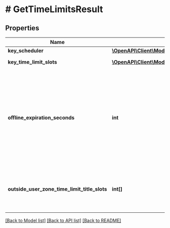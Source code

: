 # # GetTimeLimitsResult

## Properties

Name | Type | Description | Notes
------------ | ------------- | ------------- | -------------
**key_scheduler** | [**\OpenAPI\Client\Model\GetTimeLimitsResultKeyScheduler**](GetTimeLimitsResultKeyScheduler.md) |  | [optional]
**key_time_limit_slots** | [**\OpenAPI\Client\Model\KeyTimeLimitSlot[]**](KeyTimeLimitSlot.md) | Time limit slots | [optional]
**offline_expiration_seconds** | **int** | S50 Time key works offline in seconds. Zero &#x3D; unlimited offline access. Maximum is 16761540 seconds for key fob and 8726340 seconds for phone. | [optional]
**outside_user_zone_time_limit_title_slots** | **int[]** | Slots which are filled by information not available for current user. | [optional]

[[Back to Model list]](../../README.md#models) [[Back to API list]](../../README.md#endpoints) [[Back to README]](../../README.md)
